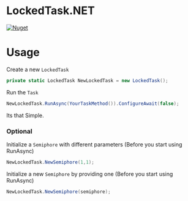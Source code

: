 # LockedTask.NET

[![Nuget](https://img.shields.io/nuget/v/LockedTask.NET)](https://www.nuget.org/packages/LockedTask.NET)

# Usage

Create a new `LockedTask`

```cs
private static LockedTask NewLockedTask = new LockedTask();
```

Run the `Task`
```cs
NewLockedTask.RunAsync(YourTaskMethod()).ConfigureAwait(false);
```

Its that Simple.

### Optional

Initialize a `Semiphore` with different parameters (Before you start using RunAsync)

```cs
NewLockedTask.NewSemiphore(1,1);
```

Initialize a new `Semiphore` by providing one (Before you start using RunAsync)
```cs
NewLockedTask.NewSemiphore(semiphore);
```

